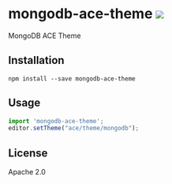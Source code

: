 # mongodb-ace-theme [![][npm_img]][npm_url]

MongoDB ACE Theme

## Installation

```
npm install --save mongodb-ace-theme
```

## Usage

```javascript
import 'mongodb-ace-theme';
editor.setTheme("ace/theme/mongodb");
```

## License

Apache 2.0

[npm_img]: https://img.shields.io/npm/v/mongodb-ace-theme.svg?style=flat-square
[npm_url]: https://www.npmjs.org/package/mongodb-ace-theme
